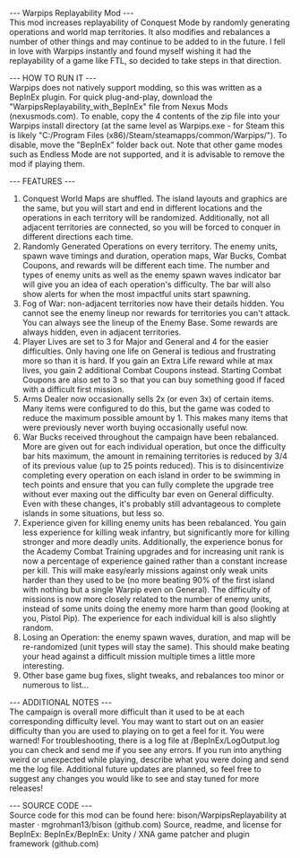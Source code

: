 --- Warpips Replayability Mod ---  
This mod increases replayability of Conquest Mode by randomly generating operations and world map territories. It also modifies and rebalances a number of other things and may continue to be added to in the future. I fell in love with Warpips instantly and found myself wishing it had the replayability of a game like FTL, so decided to take steps in that direction.

--- HOW TO RUN IT ---  
Warpips does not natively support modding, so this was written as a BepInEx plugin. For quick plug-and-play, download the "WarpipsReplayability_with_BepInEx" file from Nexus Mods (nexusmods.com). To enable, copy the 4 contents of the zip file into your Warpips install directory (at the same level as Warpips.exe - for Steam this is likely "C:/Program Files (x86)/Steam/steamapps/common/Warpips/"). To disable, move the "BepInEx" folder back out. Note that other game modes such as Endless Mode are not supported, and it is advisable to remove the mod if playing them.

--- FEATURES ---  
1) Conquest World Maps are shuffled. The island layouts and graphics are the same, but you will start and end in different locations and the operations in each territory will be randomized. Additionally, not all adjacent territories are connected, so you will be forced to conquer in different directions each time.
2) Randomly Generated Operations on every territory. The enemy units, spawn wave timings and duration, operation maps, War Bucks, Combat Coupons, and rewards will be different each time. The number and types of enemy units as well as the enemy spawn waves indicator bar will give you an idea of each operation's difficulty. The bar will also show alerts for when the most impactful units start spawning.
3) Fog of War: non-adjacent territories now have their details hidden. You cannot see the enemy lineup nor rewards for territories you can't attack. You can always see the lineup of the Enemy Base. Some rewards are always hidden, even in adjacent territories.
4) Player Lives are set to 3 for Major and General and 4 for the easier difficulties. Only having one life on General is tedious and frustrating more so than it is hard. If you gain an Extra Life reward while at max lives, you gain 2 additional Combat Coupons instead. Starting Combat Coupons are also set to 3 so that you can buy something good if faced with a difficult first mission.
5) Arms Dealer now occasionally sells 2x (or even 3x) of certain items. Many items were configured to do this, but the game was coded to reduce the maximum possible amount by 1. This makes many items that were previously never worth buying occasionally useful now.
6) War Bucks received throughout the campaign have been rebalanced. More are given out for each individual operation, but once the difficulty bar hits maximum, the amount in remaining territories is reduced by 3/4 of its previous value (up to 25 points reduced). This is to disincentivize completing every operation on each island in order to be swimming in tech points and ensure that you can fully complete the upgrade tree without ever maxing out the difficulty bar even on General difficulty. Even with these changes, it's probably still advantageous to complete islands in some situations, but less so.
7) Experience given for killing enemy units has been rebalanced. You gain less experience for killing weak infantry, but significantly more for killing stronger and more deadly units. Additionally, the experience bonus for the Academy Combat Training upgrades and for increasing unit rank is now a percentage of experience gained rather than a constant increase per kill. This will make easy/early missions against only weak units harder than they used to be (no more beating 90% of the first island with nothing but a single Warpip even on General). The difficulty of missions is now more closely related to the number of enemy units, instead of some units doing the enemy more harm than good (looking at you, Pistol Pip). The experience for each individual kill is also slightly random.
8) Losing an Operation: the enemy spawn waves, duration, and map will be re-randomized (unit types will stay the same). This should make beating your head against a difficult mission multiple times a little more interesting.
9) Other base game bug fixes, slight tweaks, and rebalances too minor or numerous to list...

--- ADDITIONAL NOTES ---  
The campaign is overall more difficult than it used to be at each corresponding difficulty level. You may want to start out on an easier difficulty than you are used to playing on to get a feel for it. You were warned! For troubleshooting, there is a log file at /BepInEx/LogOutput.log you can check and send me if you see any errors. If you run into anything weird or unexpected while playing, describe what you were doing and send me the log file. Additional future updates are planned, so feel free to suggest any changes you would like to see and stay tuned for more releases!

--- SOURCE CODE ---  
Source code for this mod can be found here: bison/WarpipsReplayability at master · mgrohman13/bison (github.com) Source, readme, and license for BepInEx: BepInEx/BepInEx: Unity / XNA game patcher and plugin framework (github.com)
